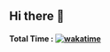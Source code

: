 ## Hi there 👋

#### Total Time : [![wakatime](https://wakatime.com/badge/user/ecc3006d-2f1a-4f53-ac5a-197f23f717b7.svg)](https://wakatime.com/@ecc3006d-2f1a-4f53-ac5a-197f23f717b7)
